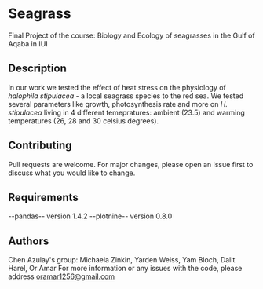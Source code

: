 # Seagrass
Final Project of the course: Biology and Ecology of seagrasses in the Gulf of Aqaba in IUI 

## Description
In our work we tested the effect of heat stress on the physiology of _halophila stipulacea_ - a local seagrass species to the red sea.
We tested several parameters like growth, photosynthesis rate and more on _H. stipulacea_ living in 4 different temepratures: ambient (23.5) and warming temperatures (26, 28 and 30 celsius degrees).

## Contributing
Pull requests are welcome. For major changes, please open an issue first to discuss what you would like to change.

## Requirements
--pandas-- version 1.4.2
--plotnine-- version 0.8.0

## Authors
Chen Azulay's group: Michaela Zinkin, Yarden Weiss, Yam Bloch, Dalit Harel, Or Amar
For more information or any issues with the code, please address oramar1256@gmail.com
